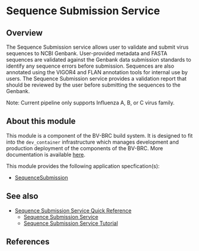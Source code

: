 # Sequence Submission Service

## Overview

The Sequence Submission service allows user to validate and submit virus sequences to NCBI Genbank. User-provided metadata and FASTA sequences are validated against the Genbank data submission standards to identify any sequence errors before submission. Sequences are also annotated using the VIGOR4 and FLAN annotation tools for internal use by users. The Sequence Submission service provides a validation report that should be reviewed by the user before submitting the sequences to the Genbank. 

Note: Current pipeline only supports Influenza A, B, or C virus family.



## About this module

This module is a component of the BV-BRC build system. It is designed to fit into the
`dev_container` infrastructure which manages development and production deployment of
the components of the BV-BRC. More documentation is available [here](https://github.com/BV-BRC/dev_container/tree/master/README.md).

This module provides the following application specfication(s):
* [SequenceSubmission](app_specs/SequenceSubmission.md)


## See also

* [Sequence Submission Service Quick Reference](https://www.bv-brc.org/docs/quick_references/services/sequence_submission_service.html)
  * [Sequence Submission Service](https://www.bv-brc.org/docs/https://bv-brc.org/app/SequenceSubmission.html)
  * [Sequence Submission Service Tutorial](https://www.bv-brc.org/docs//tutorial/sequence_submission/sequence_submission.html)



## References

